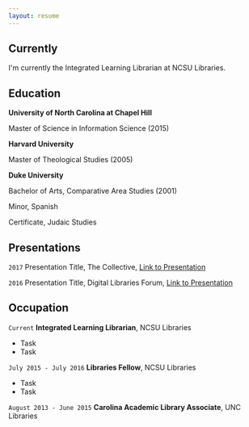 ```yaml
---
layout: resume
---
```


## Currently
I'm currently the Integrated Learning Librarian at NCSU Libraries.

## Education
__University of North Carolina at Chapel Hill__

Master of Science in Information Science (2015)


__Harvard University__

Master of Theological Studies (2005)


__Duke University__

Bachelor of Arts, Comparative Area Studies (2001)

Minor, Spanish

Certificate, Judaic Studies


## Presentations
`2017`
Presentation Title, The Collective, <a href="http://MyWebsite.tld/presentation1">Link to Presentation</a>

`2016`
Presentation Title, Digital Libraries Forum, <a href="http://MyWebsite.tld/presentation1">Link to Presentation</a>


## Occupation

`Current`
__Integrated Learning Librarian__, NCSU Libraries

- Task
- Task

`July 2015 - July 2016`
__Libraries Fellow__, NCSU Libraries

- Task
- Task

`August 2013 - June 2015`
__Carolina Academic Library Associate__, UNC Libraries


<!-- ### Footer

Last updated: May 2013 -->
